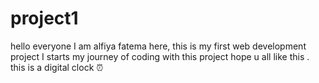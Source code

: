 # project1
hello everyone I am alfiya fatema here,
this is my first web development project 
I starts my journey of coding with this project hope u all like this .
this is a digital clock ⏰
